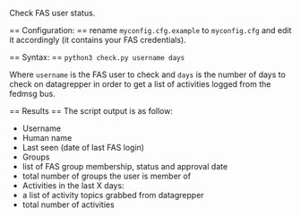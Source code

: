 Check FAS user status.

== Configuration: ==
rename `myconfig.cfg.example` to `myconfig.cfg` and edit it accordingly (it contains your FAS credentials).

== Syntax: ==
`python3 check.py username days`

Where `username` is the FAS user to check and `days` is the number of days to check on datagrepper in order to
get a list of activities logged from the fedmsg bus.

== Results ==
The script output is as follow:
- Username
- Human name
- Last seen (date of last FAS login)
- Groups
 - list of FAS group membership, status and approval date
 - total number of groups the user is member of
- Activities in the last X days:
 - a list of activity topics grabbed from datagrepper
 - total number of activities
